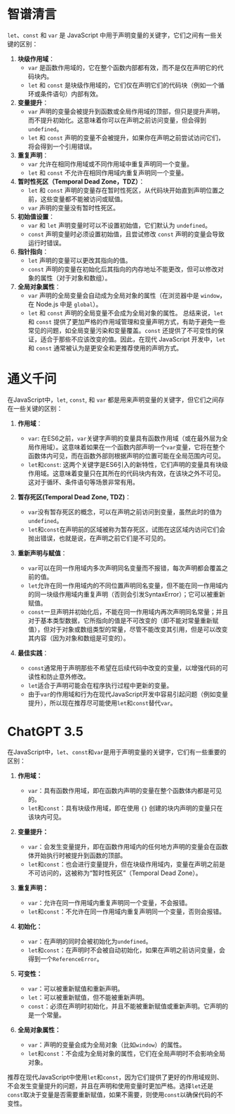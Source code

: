 # 智谱清言

`let`、`const` 和 `var` 是 JavaScript 中用于声明变量的关键字，它们之间有一些关键的区别：
1. **块级作用域**：
   - `var` 是函数作用域的，它在整个函数内部都有效，而不是仅在声明它的代码块内。
   - `let` 和 `const` 是块级作用域的，它们仅在声明它们的代码块（例如一个循环或条件语句）内部有效。
2. **变量提升**：
   - `var` 声明的变量会被提升到函数或全局作用域的顶部，但只是提升声明，而不提升初始化。这意味着你可以在声明之前访问变量，但会得到 `undefined`。
   - `let` 和 `const` 声明的变量不会被提升，如果你在声明之前尝试访问它们，将会得到一个引用错误。
3. **重复声明**：
   - `var` 允许在相同作用域或不同作用域中重复声明同一个变量。
   - `let` 和 `const` 不允许在相同作用域内重复声明同一个变量。
4. **暂时性死区（Temporal Dead Zone，TDZ）**：
   - `let` 和 `const` 声明的变量存在暂时性死区，从代码块开始直到声明位置之前，这些变量都不能被访问或赋值。
   - `var` 声明的变量没有暂时性死区。
5. **初始值设置**：
   - `var` 和 `let` 声明变量时可以不设置初始值，它们默认为 `undefined`。
   - `const` 声明变量时必须设置初始值，且尝试修改 `const` 声明的变量会导致运行时错误。
6. **指针指向**：
   - `let` 声明的变量可以更改其指向的值。
   - `const` 声明的变量在初始化后其指向的内存地址不能更改，但可以修改对象的属性（对于对象和数组）。
7. **全局对象属性**：
   - `var` 声明的全局变量会自动成为全局对象的属性（在浏览器中是 `window`，在 Node.js 中是 `global`）。
   - `let` 和 `const` 声明的全局变量不会成为全局对象的属性。
总结来说，`let` 和 `const` 提供了更加严格的作用域管理和变量声明方式，有助于避免一些常见的问题，如全局变量污染和变量覆盖。`const` 还提供了不可变性的保证，适合于那些不应该改变的值。因此，在现代 JavaScript 开发中，`let` 和 `const` 通常被认为是更安全和更推荐使用的声明方式。

# 通义千问

在JavaScript中，`let`, `const`, 和 `var` 都是用来声明变量的关键字，但它们之间存在一些关键的区别：

1. **作用域**：
   - `var`: 在ES6之前，`var`关键字声明的变量具有函数作用域（或在最外层为全局作用域）。这意味着如果在一个函数内部声明一个`var`变量，它将在整个函数体内可见，而在函数外部则根据声明的位置可能在全局范围内可见。
   - `let`和`const`: 这两个关键字是ES6引入的新特性，它们声明的变量具有块级作用域。这意味着变量只在其所在的代码块内有效，在该块之外不可见。这对于循环、条件语句等场景非常有用。

2. **暂存死区(Temporal Dead Zone, TDZ)**：
   - `var`没有暂存死区的概念，可以在声明之前访问到变量，虽然此时的值为`undefined`。
   - `let`和`const`在声明前的区域被称为暂存死区，试图在这区域内访问它们会抛出错误，也就是说，在声明之前它们是不可见的。

3. **重新声明与赋值**：
   - `var`可以在同一作用域内多次声明同名变量而不报错，每次声明都会覆盖之前的值。
   - `let`允许在同一作用域内的不同位置声明同名变量，但不能在同一作用域内的同一块级作用域内重复声明（否则会引发SyntaxError）；它可以被重新赋值。
   - `const`一旦声明并初始化后，不能在同一作用域内再次声明同名常量；并且对于基本类型数据，它所指向的值是不可改变的（即不能对常量重新赋值），但对于对象或数组类型的常量，尽管不能改变其引用，但是可以改变其内容（因为对象和数组是可变的）。

4. **最佳实践**：
   - `const`通常用于声明那些不希望在后续代码中改变的变量，以增强代码的可读性和防止意外修改。
   - `let`适合于声明可能会在程序执行过程中更新的变量。
   - 由于`var`的作用域和行为在现代JavaScript开发中容易引起问题（例如变量提升），所以现在推荐尽可能使用`let`和`const`替代`var`。

# ChatGPT 3.5

在JavaScript中，`let`、`const`和`var`是用于声明变量的关键字，它们有一些重要的区别：

1. **作用域：**
   - `var`：具有函数作用域，即在函数内声明的变量在整个函数体内都是可见的。
   - `let`和`const`：具有块级作用域，即在使用 `{}` 创建的块内声明的变量只在该块内可见。

2. **变量提升：**
   - `var`：会发生变量提升，即在函数作用域内的任何地方声明的变量会在函数体开始执行时被提升到函数的顶部。
   - `let`和`const`：也会进行变量提升，但在块级作用域内，变量在声明之前是不可访问的，这被称为“暂时性死区”（Temporal Dead Zone）。

3. **重复声明：**
   - `var`：允许在同一作用域内重复声明同一个变量，不会报错。
   - `let`和`const`：不允许在同一作用域内重复声明同一个变量，否则会报错。

4. **初始化：**
   - `var`：在声明的同时会被初始化为`undefined`。
   - `let`和`const`：在声明时不会被自动初始化，如果在声明之前访问变量，会得到一个`ReferenceError`。

5. **可变性：**
   - `var`：可以被重新赋值和重新声明。
   - `let`：可以被重新赋值，但不能被重新声明。
   - `const`：必须在声明时初始化，并且不能被重新赋值或重新声明。它声明的是一个常量。

6. **全局对象属性：**
   - `var`：声明的变量会成为全局对象（比如`window`）的属性。
   - `let`和`const`：不会成为全局对象的属性，它们在全局声明时不会影响全局对象。

推荐在现代JavaScript中使用`let`和`const`，因为它们提供了更好的作用域规则、不会发生变量提升的问题，并且在声明和使用变量时更加严格。选择`let`还是`const`取决于变量是否需要重新赋值，如果不需要，则使用`const`以确保代码的不变性。